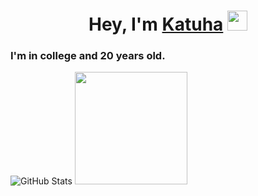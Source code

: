 <h1 align="center">Hey, I'm <a href="https://katuha1.github.io/web-site/" target="_blank">Katuha</a> 
<img src="https://kittyclub.ru/wp-content/uploads/2015/08/cat-vampire-e1440582745634.jpg" height="32"/></h1>
<h3>I'm in college and 20 years old.</h3>

![GitHub Stats](https://github-readme-stats.vercel.app/api?username=katuha1&theme=radical)
<img height="180em" src="https://github-readme-stats.vercel.app/api/top-langs/?username=katuha1&layout=compact&langs_count=6"/>
